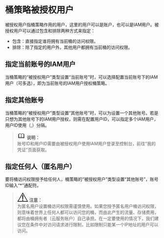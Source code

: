 # 桶策略被授权用户<a name="obs_03_0049"></a>

被授权用户指桶策略作用的用户，这里的用户可以是账户，也可以是IAM用户。被授权用户可以通过包含和排除两种方式来指定：

-   包含：直接指定谁将拥有当前桶的访问权限。
-   排除：除了指定的用户外，其他用户都拥有当前桶的访问权限。

## 指定当前账号的IAM用户<a name="section1330353711717"></a>

当桶策略的“被授权用户”类型设置“当前账号”时，可以选择配置当前账号下的IAM用户（可多选），即为当前账号的IAM用户授权桶策略。

## 指定其他账号<a name="section1599572172"></a>

当桶策略的“被授权用户”类型设置“其他账号”时，可以为设置一个其他账号。若是只想为其他账号下的IAM用户授权，则需在配置用户ID，可以指定多个IAM用户，用户ID使用（,）分隔。

>![](public_sys-resources/icon-note.gif) **说明：**   
>账号ID和用户ID需要由被授权用户使用IAM用户登录至控制台，前往“我的凭证”页面获取。  

## 指定任何人（匿名用户）<a name="section1215841419181"></a>

要将桶访问权限授予给任何人，桶策略的“被授权用户”类型设置“其他账号”，账号ID输入“\*”通配符。

>![](public_sys-resources/icon-notice.gif) **注意：**   
>为匿名用户设置桶访问权限需谨慎使用。如果您授予匿名用户桶访问权限，则意味着世界上任何人都可以访问您的桶，而由此产生的流量、存储费用，都将由桶拥有者（云服务账户）自己承担。在一定要使用的情况下，我们建议您在条件中对访问请求进行限制，比如限制只能某一个IP地址的用户可以访问。  

